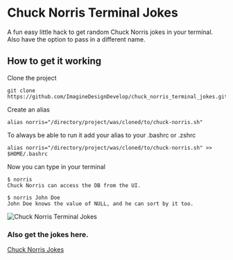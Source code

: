 # Chuck Norris Terminal Jokes
A fun easy little hack to get random Chuck Norris jokes in your terminal. Also have the option to pass in a different name.

## How to get it working
Clone the project
```
git clone https://github.com/ImagineDesignDevelop/chuck_norris_terminal_jokes.git
```

Create an alias 
```
alias norris="/directory/project/was/cloned/to/chuck-norris.sh" 
```

To always be able to run it add your alias to your .bashrc or .zshrc
```
alias norris="/directory/project/was/cloned/to/chuck-norris.sh" >> $HOME/.bashrc
```

Now you can type in your terminal
``` termial
$ norris
Chuck Norris can access the DB from the UI.

$ norris John Doe
John Doe knows the value of NULL, and he can sort by it too.
```

![Chuck Norris Terminal Jokes](https://res.cloudinary.com/imagine-design-develop/image/upload/v1533100180/Screen_Shot_2018-07-31_at_10.03.22_PM-1.png)

### Also get the jokes here.
<a href="https://safe-falls-15811.herokuapp.com/">Chuck Norris Jokes</a>